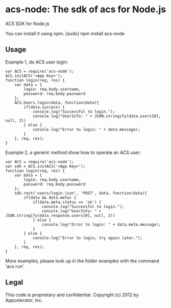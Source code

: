 acs-node: The sdk of acs for Node.js
==================

ACS SDK for Node.js

You can install it using npm.
    [sudo] npm install acs-node
    
Usage
-----

Example 1, do ACS user login:

~~~
var ACS = require('acs-node');
ACS.initACS('<App Key>');
function login(req, res) {
	var data = {
		login: req.body.username,
		password: req.body.password
	};
	ACS.Users.login(data, function(data){
		if(data.success) {
			console.log("Successful to login.");
            console.log("UserInfo: " + JSON.stringify(data.users[0], null, 2))
		} else {
            console.log("Error to login: " + data.message);
        }
	}, req, res);
}
~~~

Example 2, a generic method show how to operate an ACS user:

~~~
var ACS = require('acs-node');
var sdk = ACS.initACS('<App Key>');
function login(req, res) {
	var data = {
		login: req.body.username,
		password: req.body.password
	};
    sdk.rest('users/login.json', 'POST', data, function(data){
        if(data && data.meta) {
            if(data.meta.status == 'ok') {
                console.log("Successful to login.");
                console.log("UserInfo: " + JSON.stringify(data.response.users[0], null, 2))
            } else {
                console.log("Error to login: " + data.meta.message);
            }
        } else {
            console.log("Error to login, try again later.");
        }
    }, req, res);
}
~~~

More examples, please look up in the folder examples with the command 'acs run'.


Legal
------
This code is proprietary and confidential. 
Copyright (c) 2012 by Appcelerator, Inc.
